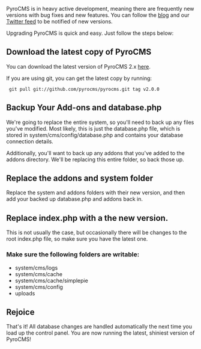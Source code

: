 PyroCMS is in heavy active development, meaning there are frequently new versions with bug fixes and new features. You can follow the [blog](http://www.pyrocms.com/blog) and our [Twitter feed](http://www.twitter.com/pyrocms) to be notified of new versions.

Upgrading PyroCMS is quick and easy. Just follow the steps below:

## Download the latest copy of PyroCMS

You can download the latest version of PyroCMS 2.x [here](https://github.com/pyrocms/pyrocms/zipball/v2.0.0).

If you are using git, you can get the latest copy by running:

     git pull git://github.com/pyrocms/pyrocms.git tag v2.0.0

## Backup Your Add-ons and database.php

We're going to replace the entire system, so you'll need to back up any files you've modified. Most likely, this is just the database.php file, which is stored in system/cms/config/database.php and contains your database connection details.

Additionally, you'll want to back up any addons that you've added to the addons directory. We'll be replacing this entire folder, so back those up.

## Replace the addons and system folder

Replace the system and addons folders with their new version, and then add your backed up database.php and addons back in.

## Replace index.php with a the new version.

This is not usually the case, but occasionally there will be changes to the root index.php file, so make sure you have the latest one.

### Make sure the following folders are writable:

* system/cms/logs
* system/cms/cache
* system/cms/cache/simplepie
* system/cms/config
* uploads

## Rejoice

That's it! All database changes are handled automatically the next time you load up the control panel. You are now running the latest, shiniest version of PyroCMS!